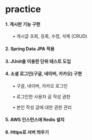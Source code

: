 # practice
#### 1. 게시판 기능 구현
<ul>• 게시글 조회, 등록, 수정, 삭제 (CRUD)</ul>  

#### 2. Spring Data JPA 적용

#### 3. JUnit을 이용한 단위 테스트 도입

#### 4. 소셜 로그인(구글, 네이버, 카카오) 구현  
<ul>• 구글, 네이버, 카카오 로그인</ul>
<ul>• 로그인한 사용자 글 작성 권한</ul>
<ul>• 본인 작성 글에 대한 권한 관리</ul>

#### 5. AWS 인스턴스에 Redis 설치  

#### 6. Https로 서버 띄우기  
